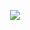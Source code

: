 <p align="center">
  <img src="https://media3.giphy.com/media/WUDGo9jYZzVt3DExhi/giphy.gif" />
</p>
